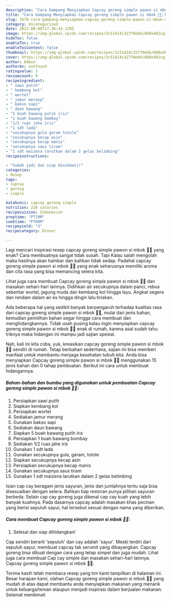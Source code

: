 ```yaml
---
description: "Cara Gampang Menyiapkan Capcay goreng simple pawon si mbok 🥦🥬 Menu Buka Puas"
title: "Cara Gampang Menyiapkan Capcay goreng simple pawon si mbok 🥦🥬 Menu Buka Puas"
slug: 1678-cara-gampang-menyiapkan-capcay-goreng-simple-pawon-si-mbok-menu-buka-puas
category: Uncategorized
date: 2022-08-06T17:36:43.129Z
image: https://img-global.cpcdn.com/recipes/2c51414c327f0eb6/680x482cq70/capcay-goreng-simple-pawon-si-mbok-foto-resep-utama.jpg
hideToc: false
enableToc: true
enableTocContent: false
thumbnail: https://img-global.cpcdn.com/recipes/2c51414c327f0eb6/680x482cq70/capcay-goreng-simple-pawon-si-mbok-foto-resep-utama.jpg
cover: https://img-global.cpcdn.com/recipes/2c51414c327f0eb6/680x482cq70/capcay-goreng-simple-pawon-si-mbok-foto-resep-utama.jpg
author: Admin
authorAv: notfound
ratingvalue: 3
reviewcount: 9
recipeingredient:
- " sawi putih"
- " kembang kol"
- " wortel"
- " jamur merang"
- " bakso sapi"
- " daun bawang"
- "5 buah bawang putih iris"
- "1 buah bawang bombay"
- "1/2 ruas jahe iris"
- "1 sdt lada"
- "secukupnya gula garam totole"
- "secukupnya kecap asin"
- "secukupnya kecap manis"
- "secukupnya saus tiram"
- "1 sdt maizena larutkan dalam 2 gelas belimbing"
recipeinstructions:

- "Sudah jadi dan siap dinikmati!"
categories:
- Resep
tags:
- capcay
- goreng
- simple

katakunci: capcay goreng simple 
nutrition: 216 calories
recipecuisine: Indonesian
preptime: "PT19M"
cooktime: "PT60M"
recipeyield: "3"
recipecategory: Dinner

---
```



Lagi mencari inspirasi resep capcay goreng simple pawon si mbok 🥦🥬 yang enak? Cara membuatnya sangat tidak susah. Tapi Kalau salah mengolah maka hasilnya akan hambar dan bahkan tidak sedap. Padahal capcay goreng simple pawon si mbok 🥦🥬 yang enak seharusnya memiliki aroma dan cita rasa yang bisa memancing selera kita.


Lihat juga cara membuat Capcay goreng simple pawon si mbok 🥦🥬 dan masakan sehari-hari lainnya. Didihkan air secukupnya dalam panci, rebus sebentar wortel, jagung muda dan kembang kol hingga layu. Angkat segera dan rendam dalam air es hingga dingin lalu tiriskan.

Ada beberapa hal yang sedikit banyak berpengaruh terhadap kualitas rasa dari capcay goreng simple pawon si mbok 🥦🥬, mulai dari jenis bahan, kemudian pemilihan bahan segar hingga cara membuat dan menghidangkannya. Tidak usah pusing kalau ingin menyiapkan capcay goreng simple pawon si mbok 🥦🥬 enak di rumah, karena asal sudah tahu triknya maka hidangan ini mampu jadi sajian spesial.


Nah, kali ini kita coba, yuk, kreasikan capcay goreng simple pawon si mbok 🥦🥬 sendiri di rumah. Tetap berbahan sederhana, sajian ini bisa memberi manfaat untuk membantu menjaga kesehatan tubuh kita. Anda bisa menyiapkan Capcay goreng simple pawon si mbok 🥦🥬 menggunakan 15 jenis bahan dan 0 tahap pembuatan. Berikut ini cara untuk membuat hidangannya.

<!--inarticleads1-->

##### Bahan-bahan dan bumbu yang digunakan untuk pembuatan Capcay goreng simple pawon si mbok 🥦🥬:

1. Persiapkan  sawi putih
1. Siapkan  kembang kol
1. Persiapkan  wortel
1. Sediakan  jamur merang
1. Gunakan  bakso sapi
1. Sediakan  daun bawang
1. Siapkan 5 buah bawang putih iris
1. Persiapkan 1 buah bawang bombay
1. Sediakan 1/2 ruas jahe iris
1. Gunakan 1 sdt lada
1. Gunakan secukupnya gula, garam, totole
1. Siapkan secukupnya kecap asin
1. Persiapkan secukupnya kecap manis
1. Gunakan secukupnya saus tiram
1. Gunakan 1 sdt maizena larutkan dalam 2 gelas belimbing


Isian cap cay beragam jenis sayuran, jenis dan jumlahnya tentu saja bisa disesuaikan dengan selera. Bahkan tiap restoran punya pilihan sayuran berbeda. Selain cap cay goreng juga dikenal cap cay kuah yang lebih banyak kuahnya. Pada dasarnya capcay adalah masakan khas pecinan yang berisi sepuluh sayur, hal tersebut sesuai dengan nama yang diberikan. 

<!--inarticleads2-->

##### Cara membuat Capcay goreng simple pawon si mbok 🥦🥬:


1. Selesai dan siap dihidangkan!

Cap sendiri berarti &#39;sepuluh&#39; dan cay adalah &#39;sayur&#39;. Meski terdiri dari sepuluh sayur, membuat capcay tak serumit yang dibayangkan. Capcay goreng bisa dibuat dengan cara yang tetap simpel dan juga mudah. Lihat juga cara membuat Cap cay simple dan masakan sehari-hari lainnya. Capcay goreng simple pawon si mbok 🥦🥬. 

Terima kasih telah membaca resep yang tim kami tampilkan di halaman ini. Besar harapan kami, olahan Capcay goreng simple pawon si mbok 🥦🥬 yang mudah di atas dapat membantu anda menyiapkan makanan yang menarik untuk keluarga/teman ataupun menjadi inspirasi dalam berjualan makanan. Selamat menikmati
